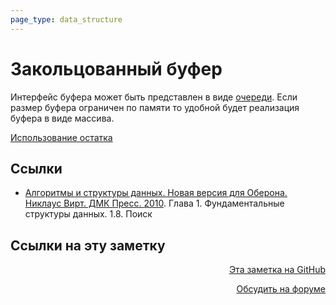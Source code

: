 ```yaml
---
page_type: data_structure
---
```


# Закольцованный буфер

Интерфейс буфера может быть представлен в виде [очереди](20221025223739.md). Если размер буфера ограничен по памяти то удобной будет реализация буфера в виде массива.

[Использование остатка](20221110203155.md)

## Ссылки

* [Алгоритмы и структуры данных. Новая версия для Оберона. Никлаус Вирт. ДМК Пресс. 2010](WirthAlgorithmsAndDataStructures2010.md). Глава 1. Фундаментальные структуры данных. 1.8. Поиск

## Ссылки на эту заметку




<p v-pre style="text-align: right">
  <a href="https://github.com/Kverde/algorithms/blob/main/source/20221123225138.md" target="_blank">
  Эта заметка на GitHub
  </a>
</p>



<p v-pre style="text-align: right">
  <a href="https://discourse.comtext.space/new-topic?title=%D0%97%D0%B0%D0%BA%D0%BE%D0%BB%D1%8C%D1%86%D0%BE%D0%B2%D0%B0%D0%BD%D0%BD%D1%8B%D0%B9%20%D0%B1%D1%83%D1%84%D0%B5%D1%80&body=&category=algorithm" target="_blank">
  Обсудить на форуме
  </a>
</p>
